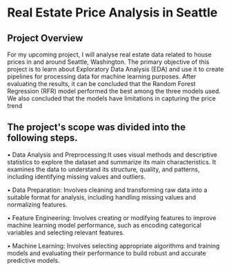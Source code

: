 # Real Estate Price Analysis in Seattle

## Project Overview

For my upcoming project, I will analyse real estate data related to house prices in and around Seattle, Washington. The primary objective of this project is to learn about Exploratory Data Analysis (EDA) and use it to create pipelines for processing data for machine learning purposes. After evaluating the results, it can be concluded that the Random Forest Regression (RFR) model performed the best among the three models used. We also concluded that the models have limitations in capturing the price trend

## The project's scope was divided into the following steps. 

•	Data Analysis and Preprocessing:It uses visual methods and descriptive statistics to explore the dataset and summarize its main characteristics. It examines the data to understand its structure, quality, and patterns, including identifying missing values and outliers.

•	Data Preparation: Involves cleaning and transforming raw data into a suitable format for analysis, including handling missing values and normalizing features. 

•	Feature Engineering: Involves creating or modifying features to improve machine learning model performance, such as encoding categorical variables and selecting relevant features. 

•	Machine Learning: Involves selecting appropriate algorithms and training models and evaluating their performance to build robust and accurate predictive models. 
